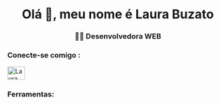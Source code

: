 <h1 align="center">Olá 👋, meu nome é Laura Buzato</h1>
<h3 align="center"> 👩‍💻 Desenvolvedora WEB</h3> 
<h3 align="left"> Conecte-se comigo : </h3>
<p align="left">
<a href="https://www.linkedin.com/in/laurabuzato/"  target="blank"><img align="center" src="https://raw.githubusercontent.com/rahuldkjain/github-profile-readme-generator/master/src/images/icons/Social/linked-in-alt.svg" alt="Laura Buzato" height="30" width="40" /></a></p><h3 align="left">Ferramentas:</h3>
